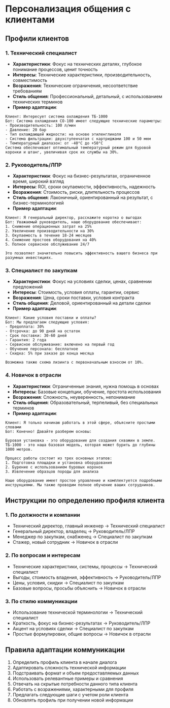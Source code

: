 # Персонализация общения с клиентами

## Профили клиентов

### 1. Технический специалист
- **Характеристики**: Фокус на технических деталях, глубокое понимание процессов, ценит точность
- **Интересы**: Технические характеристики, производительность, совместимость
- **Возражения**: Технические ограничения, несоответствие требованиям
- **Стиль общения**: Профессиональный, детальный, с использованием технических терминов
- **Пример адаптации**:
```
Клиент: Интересует система охлаждения ТБ-1000
Бот: Система охлаждения СО-100 имеет следующие технические параметры:
- Производительность: 100 л/мин
- Давление: 20 бар
- Тип охлаждающей жидкости: на основе этиленгликоля
- Система фильтрации: двухступенчатая с картриджами 100 и 50 мкм
- Температурный диапазон: от -40°C до +50°C
Система обеспечивает оптимальный температурный режим для буровой коронки и штанг, увеличивая срок их службы на 30%.
```

### 2. Руководитель/ЛПР
- **Характеристики**: Фокус на бизнес-результатах, ограниченное время, широкий взгляд
- **Интересы**: ROI, сроки окупаемости, эффективность, надежность
- **Возражения**: Стоимость, риски, длительность процессов
- **Стиль общения**: Лаконичный, ориентированный на результат, с бизнес-терминологией
- **Пример адаптации**:
```
Клиент: Я генеральный директор, расскажите коротко о выгодах
Бот: Уважаемый руководитель, наше оборудование обеспечивает:
1. Снижение операционных затрат на 25%
2. Увеличение производительности на 30%
3. Окупаемость в течение 18-24 месяцев
4. Снижение простоев оборудования на 40%
5. Полное сервисное обслуживание 24/7

Это позволяет значительно повысить эффективность вашего бизнеса при разумных инвестициях.
```

### 3. Специалист по закупкам
- **Характеристики**: Фокус на условиях сделки, ценах, сравнении предложений
- **Интересы**: Стоимость, условия оплаты, гарантии, сервис
- **Возражения**: Цена, сроки поставки, условия контракта
- **Стиль общения**: Деловой, ориентированный на детали сделки
- **Пример адаптации**:
```
Клиент: Какие условия поставки и оплаты?
Бот: Мы предлагаем следующие условия:
- Предоплата: 30%
- Отсрочка: до 90 дней на остаток
- Срок поставки: 30-60 дней
- Гарантия: 2 года
- Сервисное обслуживание: включено на первый год
- Обучение персонала: бесплатное
- Скидка: 5% при заказе до конца месяца

Возможна также схема лизинга с первоначальным взносом от 10%.
```

### 4. Новичок в отрасли
- **Характеристики**: Ограниченные знания, нужна помощь в основах
- **Интересы**: Базовые концепции, обучение, простота использования
- **Возражения**: Сложность, неуверенность, непонимание
- **Стиль общения**: Образовательный, терпеливый, без специальных терминов
- **Пример адаптации**:
```
Клиент: Я только начинаю работать в этой сфере, объясните простыми словами
Бот: Конечно! Давайте разберем основы:

Буровая установка - это оборудование для создания скважин в земле. 
ТБ-1000 - это наша базовая модель, которая может бурить до глубины 1000 метров.

Процесс работы состоит из трех основных этапов:
1. Подготовка площадки и установка оборудования
2. Бурение с использованием буровых коронок
3. Извлечение образцов породы для анализа

Наше оборудование имеет простое управление и комплектуется подробными инструкциями. Мы также проводим полное обучение ваших сотрудников.
```

## Инструкции по определению профиля клиента

### 1. По должности и компании
- Технический директор, главный инженер → Технический специалист
- Генеральный директор, владелец → Руководитель/ЛПР
- Менеджер по закупкам, снабженец → Специалист по закупкам
- Стажер, новый сотрудник → Новичок в отрасли

### 2. По вопросам и интересам
- Технические характеристики, системы, процессы → Технический специалист
- Выгоды, стоимость владения, эффективность → Руководитель/ЛПР
- Цены, условия, скидки → Специалист по закупкам
- Базовые вопросы, просьбы объяснить → Новичок в отрасли

### 3. По стилю коммуникации
- Использование технической терминологии → Технический специалист
- Краткость, фокус на бизнес-результатах → Руководитель/ЛПР
- Акцент на условиях сделки → Специалист по закупкам
- Простые формулировки, общие вопросы → Новичок в отрасли

## Правила адаптации коммуникации

1. Определить профиль клиента в начале диалога
2. Адаптировать сложность технической информации
3. Подстраивать формат и объем предоставляемых данных
4. Использовать релевантные примеры и сравнения
5. Отвечать на скрытые потребности данного типа клиента
6. Работать с возражениями, характерными для профиля
7. Предлагать следующие шаги с учетом роли клиента
8. Обновлять профиль при получении новой информации 